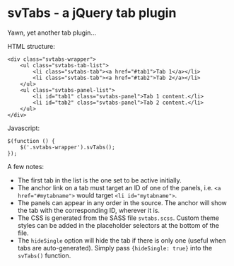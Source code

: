 
svTabs - a jQuery tab plugin
=================================================

Yawn, yet another tab plugin...

HTML structure:

	<div class="svtabs-wrapper">
		<ul class="svtabs-tab-list">
			<li class="svtabs-tab"><a href="#tab1">Tab 1</a></li>
			<li class="svtabs-tab"><a href="#tab2">Tab 2</a></li>
		</ul>
		<ul class="svtabs-panel-list">
			<li id="tab1" class="svtabs-panel">Tab 1 content.</li>
			<li id="tab2" class="svtabs-panel">Tab 2 content.</li>
		</ul>
	</div>

Javascript:

	$(function () {
		$('.svtabs-wrapper').svTabs();
	});

A few notes:

- The first tab in the list is the one set to be active initially.
- The anchor link on a tab must target an ID of one of the panels, i.e. `<a href="#mytabname">` would target `<li id="mytabname">`.
- The panels can appear in any order in the source. The anchor will show the tab with the corresponding ID, wherever it is.
- The CSS is generated from the SASS file `svtabs.scss`. Custom theme styles can be added in the placeholder selectors at the bottom of the file.
- The `hideSingle` option will hide the tab if there is only one (useful when tabs are auto-generated). Simply pass `{hideSingle: true}` into the `svTabs()` function.
